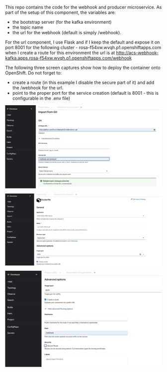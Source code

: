 This repo contains the code for the webhook and producer microservice.
As part of the setup of this component, the variables are:
- the bootstrap server (for the kafka environment)
- the topic name 
- the url for the webhook (default is simply /webhook).

For the url component, I use Flask and if I keep the default and expose it on port 8001 for the following cluster - rosa-f54xw.wvqh.p1.openshiftapps.com
when I create a route for this environment the url is at http://acs-webhook-kafka.apps.rosa-f54xw.wvqh.p1.openshiftapps.com/webhook

The following three screen captures show how to deploy the container onto OpenShift.
Do not forget to:
 - create a route (in this example I disable the secure part of it) and add the /webhook for the url.
 - point to the proper port for the service creation (default is 8001 - this is configurable in the .env file)

![Browser](https://github.com/SimonDelord/ACS-Kafka-Demo-/blob/main/images/acs-webhook-screenshot-1.png)

![Browser](https://github.com/SimonDelord/ACS-Kafka-Demo-/blob/main/images/acs-webhook-screenshot-2.png)

![Browser](https://github.com/SimonDelord/ACS-Kafka-Demo-/blob/main/images/acs-webhook-screenshot-3.png)
